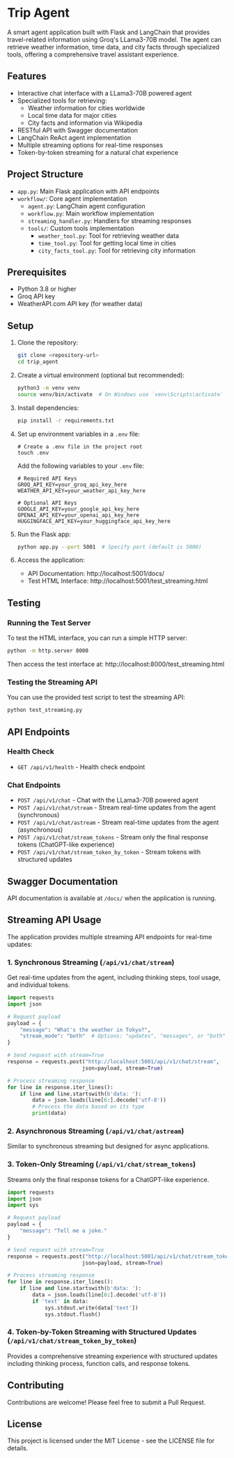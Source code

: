 # Trip Agent

A smart agent application built with Flask and LangChain that provides travel-related information using Groq's LLama3-70B model. The agent can retrieve weather information, time data, and city facts through specialized tools, offering a comprehensive travel assistant experience.

## Features

- Interactive chat interface with a LLama3-70B powered agent
- Specialized tools for retrieving:
  - Weather information for cities worldwide
  - Local time data for major cities
  - City facts and information via Wikipedia
- RESTful API with Swagger documentation
- LangChain ReAct agent implementation
- Multiple streaming options for real-time responses
- Token-by-token streaming for a natural chat experience

## Project Structure

- `app.py`: Main Flask application with API endpoints
- `workflow/`: Core agent implementation
  - `agent.py`: LangChain agent configuration
  - `workflow.py`: Main workflow implementation
  - `streaming_handler.py`: Handlers for streaming responses
  - `tools/`: Custom tools implementation
    - `weather_tool.py`: Tool for retrieving weather data
    - `time_tool.py`: Tool for getting local time in cities
    - `city_facts_tool.py`: Tool for retrieving city information

## Prerequisites

- Python 3.8 or higher
- Groq API key
- WeatherAPI.com API key (for weather data)

## Setup

1. Clone the repository:
   ```bash
   git clone <repository-url>
   cd trip_agent
   ```

2. Create a virtual environment (optional but recommended):
   ```bash
   python3 -m venv venv
   source venv/bin/activate  # On Windows use `venv\Scripts\activate`
   ```

3. Install dependencies:
   ```bash
   pip install -r requirements.txt
   ```

4. Set up environment variables in a `.env` file:
   ```
   # Create a .env file in the project root
   touch .env
   ```
   
   Add the following variables to your `.env` file:
   ```
   # Required API Keys
   GROQ_API_KEY=your_groq_api_key_here
   WEATHER_API_KEY=your_weather_api_key_here
   
   # Optional API Keys
   GOOGLE_API_KEY=your_google_api_key_here
   OPENAI_API_KEY=your_openai_api_key_here
   HUGGINGFACE_API_KEY=your_huggingface_api_key_here
   ```

5. Run the Flask app:
   ```bash
   python app.py --port 5001  # Specify port (default is 5000)
   ```

6. Access the application:
   - API Documentation: http://localhost:5001/docs/
   - Test HTML Interface: http://localhost:5001/test_streaming.html

## Testing

### Running the Test Server

To test the HTML interface, you can run a simple HTTP server:

```bash
python -m http.server 8000
```

Then access the test interface at: http://localhost:8000/test_streaming.html

### Testing the Streaming API

You can use the provided test script to test the streaming API:

```bash
python test_streaming.py
```

## API Endpoints

### Health Check
- `GET /api/v1/health` - Health check endpoint

### Chat Endpoints
- `POST /api/v1/chat` - Chat with the LLama3-70B powered agent
- `POST /api/v1/chat/stream` - Stream real-time updates from the agent (synchronous)
- `POST /api/v1/chat/astream` - Stream real-time updates from the agent (asynchronous)
- `POST /api/v1/chat/stream_tokens` - Stream only the final response tokens (ChatGPT-like experience)
- `POST /api/v1/chat/stream_token_by_token` - Stream tokens with structured updates

## Swagger Documentation

API documentation is available at `/docs/` when the application is running.

## Streaming API Usage

The application provides multiple streaming API endpoints for real-time updates:

### 1. Synchronous Streaming (`/api/v1/chat/stream`)

Get real-time updates from the agent, including thinking steps, tool usage, and individual tokens.

```python
import requests
import json

# Request payload
payload = {
    "message": "What's the weather in Tokyo?",
    "stream_mode": "both"  # Options: "updates", "messages", or "both"
}

# Send request with stream=True
response = requests.post("http://localhost:5001/api/v1/chat/stream", 
                        json=payload, stream=True)

# Process streaming response
for line in response.iter_lines():
    if line and line.startswith(b'data: '):
        data = json.loads(line[6:].decode('utf-8'))
        # Process the data based on its type
        print(data)
```

### 2. Asynchronous Streaming (`/api/v1/chat/astream`)

Similar to synchronous streaming but designed for async applications.

### 3. Token-Only Streaming (`/api/v1/chat/stream_tokens`)

Streams only the final response tokens for a ChatGPT-like experience.

```python
import requests
import json
import sys

# Request payload
payload = {
    "message": "Tell me a joke."
}

# Send request with stream=True
response = requests.post("http://localhost:5001/api/v1/chat/stream_tokens", 
                        json=payload, stream=True)

# Process streaming response
for line in response.iter_lines():
    if line and line.startswith(b'data: '):
        data = json.loads(line[6:].decode('utf-8'))
        if 'text' in data:
            sys.stdout.write(data['text'])
            sys.stdout.flush()
```

### 4. Token-by-Token Streaming with Structured Updates (`/api/v1/chat/stream_token_by_token`)

Provides a comprehensive streaming experience with structured updates including thinking process, function calls, and response tokens.

## Contributing

Contributions are welcome! Please feel free to submit a Pull Request.

## License

This project is licensed under the MIT License - see the LICENSE file for details.